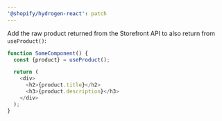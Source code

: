 ```yaml
---
'@shopify/hydrogen-react': patch
---
```


Add the raw product returned from the Storefront API to also return from `useProduct()`:

```ts
function SomeComponent() {
  const {product} = useProduct();

  return (
    <div>
      <h2>{product.title}</h2>
      <h3>{product.description}</h3>
    </div>
  );
}
```
